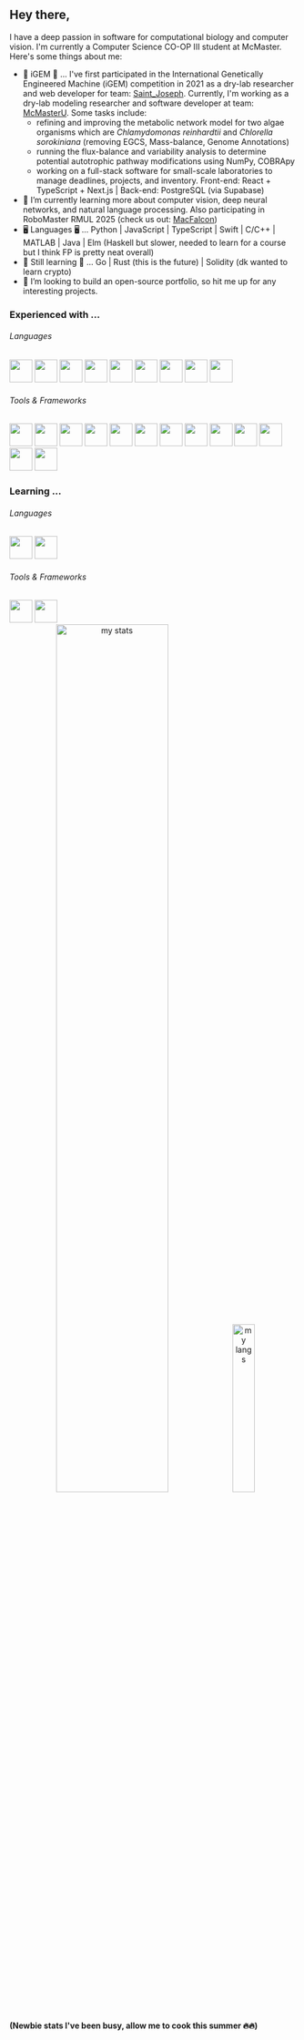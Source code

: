 ## Hey there,

I have a deep passion in software for computational biology and computer vision. I'm currently a Computer Science CO-OP III student at McMaster. Here's some things about me:

- 🦠 iGEM 🦠 ... I've first participated in the International Genetically Engineered Machine (iGEM) competition in 2021 as a dry-lab researcher and web developer for team: [Saint_Joseph](https://teams.igem.org/3941). Currently, I'm working as a dry-lab modeling researcher and software developer at team: [McMasterU](https://teams.igem.org/5688). Some tasks include:
  - refining and improving the metabolic network model for two algae organisms which are *Chlamydomonas reinhardtii* and *Chlorella sorokiniana* (removing EGCS, Mass-balance, Genome Annotations)
  - running the flux-balance and variability analysis to determine potential autotrophic pathway modifications using NumPy, COBRApy
  - working on a full-stack software for small-scale laboratories to manage deadlines, projects, and inventory. Front-end: React + TypeScript + Next.js | Back-end: PostgreSQL (via Supabase)
- 🌱 I’m currently learning more about computer vision, deep neural networks, and natural language processing. Also participating in RoboMaster RMUL 2025 (check us out: [MacFalcon](https://macrobomaster.com/))
- 🖥️ Languages 🖥️ ... Python | JavaScript | TypeScript | Swift | C/C++ | MATLAB | Java | Elm (Haskell but slower, needed to learn for a course but I think FP is pretty neat overall)
- 🌱 Still learning 🌱 ... Go | Rust (this is the future) | Solidity (dk wanted to learn crypto)
- 👯 I’m looking to build an open-source portfolio, so hit me up for any interesting projects.

### Experienced with ...

###### Languages

<div display="flex" style="gap: 100px;">
  <img height="40px" src="https://github.com/user-attachments/assets/175afa40-ced1-48b5-b8fe-306319eea5fe">
  <img height="40px" src="https://github.com/user-attachments/assets/06df0fb5-ac20-4edd-9399-b5a7ab4b9392">
  <img height="40px" src="https://github.com/user-attachments/assets/dc86a161-e2f3-49a8-833f-c4bed1d485ec">
  <img height="40px" src="https://github.com/user-attachments/assets/5318eac9-769c-438b-b90d-e07824b2041d">
  <img height="40px" src="https://github.com/user-attachments/assets/76f660a6-a2cf-4be2-b437-fba59d49d6e8">
  <img height="40px" src="https://github.com/user-attachments/assets/6ab0a4b4-de11-4de7-8d1b-72355c660746">
  <img height="40px" src="https://github.com/user-attachments/assets/e8f203f6-12cc-4193-b1f6-c4d0db89342a">
  <img height="40px" src="https://github.com/user-attachments/assets/1bdd7576-c2a0-43ca-bc11-521b10c95435">
  <img height="40px" src="https://github.com/user-attachments/assets/f1533673-cd63-4e19-b836-5a70b41bf776">
</div>

###### Tools & Frameworks

<div display="flex">
  <img height="40px" src="https://github.com/user-attachments/assets/bc49b226-92b7-4cc2-b20b-9a7fef74e715">
  <img height="40px" src="https://github.com/user-attachments/assets/522689ab-f8c9-430f-b473-dfac31106959">
  <img height="40px" src="https://github.com/user-attachments/assets/a4a01991-b387-4d97-a2a8-e33db0aff31f">
  <img height="40px" src="https://github.com/user-attachments/assets/25600a04-3b55-4434-a6c7-2f6c3d822046">
  <img height="40px" src="https://github.com/user-attachments/assets/e1bb833e-39e4-4fb1-9c1b-396ae91df5c4">
  <img height="40px" src="https://github.com/user-attachments/assets/f4350b11-a2ce-4d43-b457-d68275f1f220">
  <img height="40px" src="https://github.com/user-attachments/assets/0f662ecb-055f-47c0-8c8f-4458fdb2c8a3">
  <img height="40px" src="https://github.com/user-attachments/assets/143b05e6-d3dd-45ae-98ce-0f65cb1b4375">
  <img height="40px" src="https://github.com/user-attachments/assets/82ef5d47-41df-48ce-be61-e0d3ad8a6cb6">
  <img height="40px" src="https://github.com/user-attachments/assets/9ceee375-7ccd-4842-96fe-3c688bafc87f">
  <img height="40px" src="https://github.com/user-attachments/assets/a5ae4234-95bd-424a-8024-960093b1aed8">
  <img height="40px" src="https://github.com/user-attachments/assets/ae049952-a817-4dc3-9640-f371aca0798b">
  <img height="40px" src="https://github.com/user-attachments/assets/01d7b68d-c5f7-456e-9a80-36163e014235">
</div>

### Learning ...

###### Languages

<div display="flex">
  <img height="40px" src="https://github.com/user-attachments/assets/15c17b67-51f3-4d9d-8bc7-e012063d9f24">
  <img height="40px" src="https://github.com/user-attachments/assets/e8599371-c52c-4418-8db9-13c8be577326">
</div>

###### Tools & Frameworks

<div display="flex">
  <img height="40px" src="https://github.com/user-attachments/assets/8cc068d3-ac5b-4c6c-bba7-3064adb7f51c">
  <img height="40px" src="https://github.com/user-attachments/assets/3a542c3c-c42e-4a1d-b635-ea44965ce9d4">
</div>

<!-- Stats -->

<div display="flex" align="center" width="100%">
  <img alt="my stats" width="62.5%" src="https://github-readme-stats.vercel.app/api?username=FarukEfe&theme=cobalt&show_icons=true">
  <img alt="my langs" width="27.5%" src="https://github-readme-stats.vercel.app/api/top-langs/?username=FarukEfe&theme=cobalt&hide_progress=false">
</div>

**<div width="100%">(Newbie stats I've been busy, allow me to cook this summer 🔥🔥)</div>**

<!--
  ![xcode](https://github.com/user-attachments/assets/9ceee375-7ccd-4842-96fe-3c688bafc87f)
  ![vue](https://github.com/user-attachments/assets/f4350b11-a2ce-4d43-b457-d68275f1f220)
  ![vitejs](https://github.com/user-attachments/assets/0f662ecb-055f-47c0-8c8f-4458fdb2c8a3)
  ![vitejs](https://github.com/user-attachments/assets/0f662ecb-055f-47c0-8c8f-4458fdb2c8a3)
  ![react](https://github.com/user-attachments/assets/e1bb833e-39e4-4fb1-9c1b-396ae91df5c4)
  ![postgresql](https://github.com/user-attachments/assets/82ef5d47-41df-48ce-be61-e0d3ad8a6cb6)
  ![nextjs-icon](https://github.com/user-attachments/assets/143b05e6-d3dd-45ae-98ce-0f65cb1b4375)
  ![mysql](https://github.com/user-attachments/assets/a5ae4234-95bd-424a-8024-960093b1aed8)
  ![mongodb-icon](https://github.com/user-attachments/assets/ae049952-a817-4dc3-9640-f371aca0798b)
  ![gitlab](https://github.com/user-attachments/assets/522689ab-f8c9-430f-b473-dfac31106959)
  ![git-icon](https://github.com/user-attachments/assets/bc49b226-92b7-4cc2-b20b-9a7fef74e715)
  
  ![gopher](https://github.com/user-attachments/assets/15c17b67-51f3-4d9d-8bc7-e012063d9f24)
  ![figma](https://github.com/user-attachments/assets/01d7b68d-c5f7-456e-9a80-36163e014235)
  ![figma](https://github.com/user-attachments/assets/01d7b68d-c5f7-456e-9a80-36163e014235)
  ![socket io](https://github.com/user-attachments/assets/3a542c3c-c42e-4a1d-b635-ea44965ce9d4)
  ![graphql](https://github.com/user-attachments/assets/8cc068d3-ac5b-4c6c-bba7-3064adb7f51c)
  
  ![rust-lang-logo-white](https://github.com/user-attachments/assets/e8599371-c52c-4418-8db9-13c8be577326)
-->
